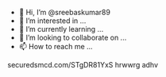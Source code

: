- 👋 Hi, I’m @sreebaskumar89
- 👀 I’m interested in ...
- 🌱 I’m currently learning ...
- 💞️ I’m looking to collaborate on ...
- 📫 How to reach me ...

<!---
sreebaskumar89/sreebaskumar89 is a ✨ special ✨ repository because its `README.md` (this file) appears on your GitHub profile.
You can click the Preview link to take a look at your changes.
--->
securedsmcd.com/STgDR81YxS
hrwwrg adhv
